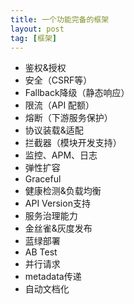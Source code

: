 ```yaml
---
title: 一个功能完备的框架
layout: post
tag: [框架]
---
```


* 鉴权&授权
* 安全（CSRF等）
* Fallback降级（静态响应）
* 限流（API 配额）
* 熔断（下游服务保护）
* 协议装载&适配
* 拦截器（模块开发支持）
* 监控、APM、日志
* 弹性扩容
* Graceful
* 健康检测&负载均衡
* API Version支持
* 服务治理能力
* 金丝雀&灰度发布
* 蓝绿部署
* AB Test
* 并行请求
* metadata传递
* 自动文档化